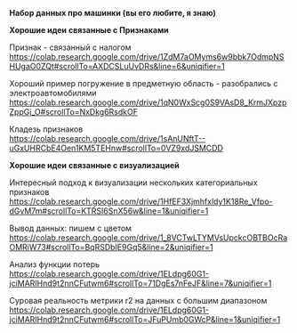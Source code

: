 **Набор данных про машинки (вы его любите, я знаю)**<br />

**Хорошие идеи связанные с Признаками**<br />

Признак - связанный с налогом <br />
https://colab.research.google.com/drive/1ZdM7aOMyms6w9bbk7OdmpNSHUgaO0ZQt#scrollTo=AXDCSLuUvDRs&line=6&uniqifier=1 <br />

Хороший пример погружение в предметную область - разобрались с электроавтомобилями <br />
https://colab.research.google.com/drive/1qN0WxScg0S9VAsD8_KrmJXpzpZppGj_O#scrollTo=NxDkg6RsdkOF <br />

Кладезь  признаков <br />
https://colab.research.google.com/drive/1sAnUNftT--uGxUHRCbE4Oen1KM5TEHnw#scrollTo=0VZ9xdJSMCDD <br />


**Хорошие идеи связанные с визуализацией** <br />

Интересный подход к визуализации нескольких категориальных признаков <br />
https://colab.research.google.com/drive/1HfEF3Xjmhfxldy1K18Re_Vfpo-dGvM7m#scrollTo=KTRSI6SnX56w&line=1&uniqifier=1 <br />

Вывод данных: пишем с цветом <br />
https://colab.research.google.com/drive/1_8VCTwLTYMVsUpckcOBTBOcRaOMRiW73#scrollTo=BqRSDbIE9Gq5&line=2&uniqifier=1 <br />

Анализ функции потерь <br />
https://colab.research.google.com/drive/1ELdpg60G1-jciMARIHnd9t2nnCFutwm6#scrollTo=71DgEs7nFeJF&line=7&uniqifier=1 <br />

Суровая реальность метрики r2 на данных с большим диапазоном <br />
https://colab.research.google.com/drive/1ELdpg60G1-jciMARIHnd9t2nnCFutwm6#scrollTo=JFuPUmb0GWcP&line=1&uniqifier=1 <br />

